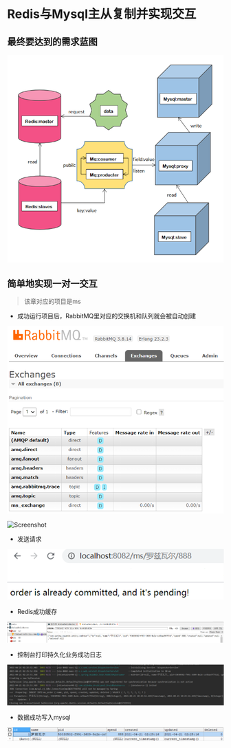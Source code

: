 # Redis与Mysql主从复制并实现交互
## 最终要达到的需求蓝图

![Screenshot](target.png)

## 简单地实现一对一交互

> 该章对应的项目是ms

- 成功运行项目后，RabbitMQ里对应的交换机和队列就会被自动创建

![Screenshot](res_img/r3.png)

![Screenshot](res_img/2.png)

- 发送请求

![Screenshot](res_img/r1.png)

- Redis成功缓存

![Screenshot](res_img/r4.png)

- 控制台打印持久化业务成功日志

![Screenshot](res_img/r6.png)

- 数据成功写入mysql

![Screenshot](res_img/r5.png)

